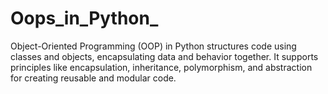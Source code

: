 # Oops_in_Python_
Object-Oriented Programming (OOP) in Python structures code using classes and objects, encapsulating data and behavior together. It supports principles like encapsulation, inheritance, polymorphism, and abstraction for creating reusable and modular code.
